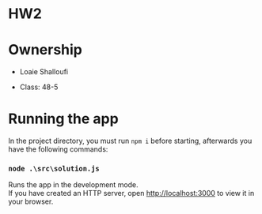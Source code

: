 # HW2
# Ownership
- Loaie Shalloufi

- Class: 48-5

# Running the app

In the project directory, you must run `npm i` before starting, afterwards you have the following commands:

### `node .\src\solution.js`

Runs the app in the development mode.\
If you have created an HTTP server, open [http://localhost:3000](http://localhost:3000) to view it in your browser.

